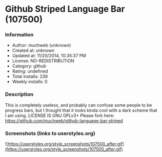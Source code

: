 # Github Striped Language Bar (107500)

### Information
- Author: muchweb (unknown)
- Created at: unknown
- Updated at: 11/20/2014, 10:35:37 PM
- License: NO-REDISTRIBUTION
- Category: github
- Rating: undefined
- Total installs: 239
- Weekly installs: 0


### Description
This is completely useless, and probably can confuse some people to be progress bars, but I thought that it looks kinda cool with a dark scheme that I am using.
LICENSE IS GNU GPLv3+
Please fork here: https://github.com/muchweb/github-language-bar-striped


### Screenshots (links to userstyles.org)
![https://userstyles.org/style_screenshots/107500_after.gif](https://userstyles.org/style_screenshots/107500_after.gif)


